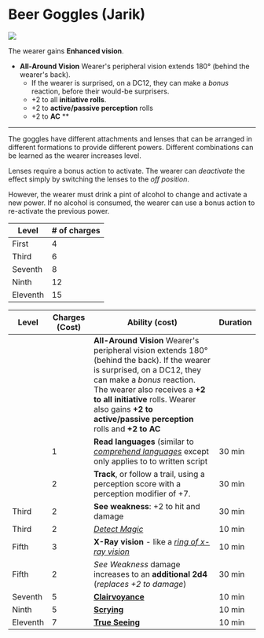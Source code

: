 # Beer Goggles (Jarik)

![](https://i.imgur.com/aitlVw6.jpg)

The wearer gains **Enhanced vision**. 

* **All-Around Vision** Wearer's peripheral vision extends 180° (behind the wearer's back). 
    * If the wearer is surprised, on a DC12, they can make a *bonus* reaction, before their would-be surprisers.
    * +2 to all **initiative rolls**. 
    * +2 to **active/passive perception** rolls 
    * +2 to **AC** **

---

The goggles have different attachments and lenses that can be arranged in different formations to provide different powers. Different combinations can be learned as the wearer increases level.

Lenses require a bonus action to activate. The wearer can *deactivate* the effect simply by switching the lenses to the *off position*. 

However, the wearer must drink a pint of alcohol to change and activate a new power. If no alcohol is consumed, the wearer can use a bonus action to re-activate the previous power. 


| Level | # of charges|
| -------- | -------- | 
| First     | 4     | 
| Third     | 6     | 
| Seventh    | 8     | 
| Ninth     | 12   | 
| Eleventh     | 15   | 

| Level | Charges (Cost) | Ability (cost) | Duration |
| -------- | -------- | -------- | -------- |
|          |      | **All-Around Vision** Wearer's peripheral vision extends 180° (behind the back). If the wearer is surprised, on a DC12, they can make a *bonus* reaction. The wearer also receives a **+2 to all initiative** rolls. Wearer also gains **+2 to active/passive perception** rolls and **+2 to AC**|      | 1     | *[Darkvision](https://www.dndbeyond.com/spells/darkvision)*     | 10 min
|      | 1     | **Read languages** (similar to [*comprehend languages*](https://www.dndbeyond.com/spells/comprehend-languages) except only applies to to written script     | 30 min
|      | 2     | **Track**, or follow a trail, using a perception score with a perception modifier of +7.     | 30 min
| Third     | 2     | **See weakness**: +2 to hit and damage | 30 min
Third     | 2     |  *[Detect Magic](https://www.dndbeyond.com/spells/detect-magic)*    |10 min
| Fifth     | 3     | **X-Ray vision** - like a [*ring of x-ray vision*](https://forgottenrealms.fandom.com/wiki/Ring_of_X-ray_vision#:~:text=A%20ring%20of%20X-ray%20vision%20was%20a%20magic,could%20penetrate%20the%20solid%20barrier%20in%20every%20direction.)|10 min
| Fifth     | 2     | *See Weakness* damage increases to an **additional 2d4** (*replaces +2 to damage*)      |30 min
| Seventh     | 5     | [**Clairvoyance**](https://www.dndbeyond.com/spells/clairvoyance)     |10 min
| Ninth     | 5     | [**Scrying**](https://www.dndbeyond.com/spells/scrying)     |10 min
| Eleventh     | 7     | [**True Seeing**](https://www.dndbeyond.com/spells/true-seeing)|10 min


